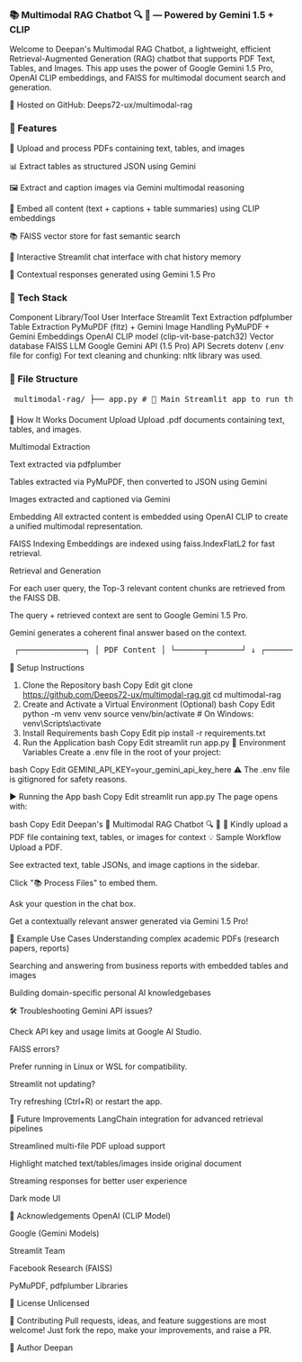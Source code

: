 ### 📚 Multimodal RAG Chatbot 🔍 🤖 — Powered by Gemini 1.5 + CLIP
Welcome to Deepan's Multimodal RAG Chatbot, a lightweight, efficient Retrieval-Augmented Generation (RAG) chatbot that supports PDF Text, Tables, and Images.
This app uses the power of Google Gemini 1.5 Pro, OpenAI CLIP embeddings, and FAISS for multimodal document search and generation.


🔗 Hosted on GitHub: Deeps72-ux/multimodal-rag

### 🚀 Features
📄 Upload and process PDFs containing text, tables, and images

📊 Extract tables as structured JSON using Gemini

🖼️ Extract and caption images via Gemini multimodal reasoning

🧠 Embed all content (text + captions + table summaries) using CLIP embeddings

📚 FAISS vector store for fast semantic search

💬 Interactive Streamlit chat interface with chat history memory

🤖 Contextual responses generated using Gemini 1.5 Pro

### 🧰 Tech Stack

Component	Library/Tool
User Interface	Streamlit
Text Extraction	pdfplumber
Table Extraction	PyMuPDF (fitz) + Gemini
Image Handling	PyMuPDF + Gemini
Embeddings	OpenAI CLIP model (clip-vit-base-patch32)
Vector database	FAISS
LLM	Google Gemini API (1.5 Pro)
API Secrets	dotenv (.env file for config)
For text cleaning and chunking: nltk library was used.

### 📁 File Structure
<pre> multimodal-rag/ ├── app.py # 🎯 Main Streamlit app to run the Multimodal RAG pipeline ├── requirements.txt # 📦 List of required Python packages ├── .env # 🔐 Environment file containing the Gemini API key (excluded from Git) ├── README.md # 📘 Project overview and usage instructions └── modules/ # 🏗️ Modular components used to build the multimodal RAG model ├── pdf_text_extractor.py ├── table_extractor.py ├── image_extractor.py ├── vector_db.py └── chatbot.py </pre>
🧪 How It Works
Document Upload
Upload .pdf documents containing text, tables, and images.

Multimodal Extraction

Text extracted via pdfplumber

Tables extracted via PyMuPDF, then converted to JSON using Gemini

Images extracted and captioned via Gemini

Embedding
All extracted content is embedded using OpenAI CLIP to create a unified multimodal representation.

FAISS Indexing
Embeddings are indexed using faiss.IndexFlatL2 for fast retrieval.

Retrieval and Generation

For each user query, the Top-3 relevant content chunks are retrieved from the FAISS DB.

The query + retrieved context are sent to Google Gemini 1.5 Pro.

Gemini generates a coherent final answer based on the context.

<pre> ┌──────────────┐ │ PDF Content │ └──────┬───────┘ ↓ ┌────────────┬──────────────┬─────────────┐ │ Text Chunk │ Table JSON │ Image Captions │ └────────────┴──────────────┴─────────────┘ ↓ ┌───────────────┐ │ CLIP Encoder │ └──────┬────────┘ ↓ ┌──────────────┐ │ FAISS DB │◄───── User Query └─────┬────────┘ │ ↓ Top-k Matches │ ┌──────────────────────────┐ │ │ Prompt Generator │◄┘ │ (Gemini 1.5 Pro) │ └────────────┬──────────────┘ ↓ ✨ Final Answer ✨ </pre>
📝 Setup Instructions
1. Clone the Repository
bash
Copy
Edit
git clone https://github.com/Deeps72-ux/multimodal-rag.git
cd multimodal-rag
2. Create and Activate a Virtual Environment (Optional)
bash
Copy
Edit
python -m venv venv
source venv/bin/activate  # On Windows: venv\Scripts\activate
3. Install Requirements
bash
Copy
Edit
pip install -r requirements.txt
4. Run the Application
bash
Copy
Edit
streamlit run app.py
🔐 Environment Variables
Create a .env file in the root of your project:

bash
Copy
Edit
GEMINI_API_KEY=your_gemini_api_key_here
⚠️ The .env file is gitignored for safety reasons.

▶️ Running the App
bash
Copy
Edit
streamlit run app.py
The page opens with:

bash
Copy
Edit
Deepan's 🙂  Multimodal RAG Chatbot 🔍 🤖 
📎 Kindly upload a PDF file containing text, tables, or images for context
💡 Sample Workflow
Upload a PDF.

See extracted text, table JSONs, and image captions in the sidebar.

Click "📚 Process Files" to embed them.

Ask your question in the chat box.

Get a contextually relevant answer generated via Gemini 1.5 Pro!

🧪 Example Use Cases
Understanding complex academic PDFs (research papers, reports)

Searching and answering from business reports with embedded tables and images

Building domain-specific personal AI knowledgebases

🛠️ Troubleshooting
Gemini API issues?

Check API key and usage limits at Google AI Studio.

FAISS errors?

Prefer running in Linux or WSL for compatibility.

Streamlit not updating?

Try refreshing (Ctrl+R) or restart the app.

🔮 Future Improvements
LangChain integration for advanced retrieval pipelines

Streamlined multi-file PDF upload support

Highlight matched text/tables/images inside original document

Streaming responses for better user experience

Dark mode UI

🙏 Acknowledgements
OpenAI (CLIP Model)

Google (Gemini Models)

Streamlit Team

Facebook Research (FAISS)

PyMuPDF, pdfplumber Libraries

📜 License
Unlicensed

🤝 Contributing
Pull requests, ideas, and feature suggestions are most welcome!
Just fork the repo, make your improvements, and raise a PR.

👋 Author
Deepan





